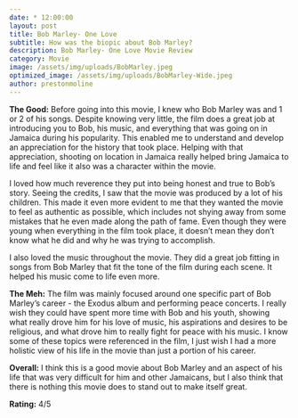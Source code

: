 ```yaml
---
date: * 12:00:00
layout: post
title: Bob Marley- One Love
subtitle: How was the biopic about Bob Marley?
description: Bob Marley- One Love Movie Review
category: Movie
image: /assets/img/uploads/BobMarley.jpeg
optimized_image: /assets/img/uploads/BobMarley-Wide.jpeg
author: prestonmoline
---
```


**The Good:**
Before going into this movie, I knew who Bob Marley was and 1 or 2 of his songs. Despite knowing very little, the film does a great job at introducing you to Bob, his music, and everything that was going on in Jamaica during his popularity. This enabled me to understand and develop an appreciation for the history that took place. Helping with that appreciation, shooting on location in Jamaica really helped bring Jamaica to life and feel like it also was a character within the movie.

I loved how much reverence they put into being honest and true to Bob’s story. Seeing the credits, I saw that the movie was produced by a lot of his children. This made it even more evident to me that they wanted the movie to feel as authentic as possible, which includes not shying away from some mistakes that he even made along the path of fame. Even though they were young when everything in the film took place, it doesn’t mean they don’t know what he did and why he was trying to accomplish.

I also loved the music throughout the movie. They did a great job fitting in songs from Bob Marley that fit the tone of the film during each scene. It helped his music come to life even more.

**The Meh:**
The film was mainly focused around one specific part of Bob Marley’s career - the Exodus album and performing peace concerts. I really wish they could have spent more time with Bob and his youth, showing what really drove him for his love of music, his aspirations and desires to be religious, and what drove him to really fight for peace with his music. I know some of these topics were referenced in the film, I just wish I had a more holistic view of his life in the movie than just a portion of his career.


**Overall:**
I think this is a good movie about Bob Marley and an aspect of his life that was very difficult for him and other Jamaicans, but I also think that there is nothing this movie does to stand out to make itself great.


**Rating:**
4/5
